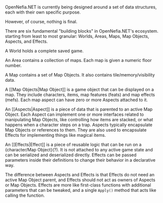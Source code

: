 OpenNefia.NET is currently being designed around a set of data structures, each with their own specific purpose.

However, of course, nothing is final.

There are six fundamental "building blocks" in OpenNefia.NET's ecosystem. starting from least to most granular: Worlds, Areas, Maps, Map Objects, Aspects, and Effects.

A World holds a complete saved game.

An Area contains a collection of maps. Each map is given a numeric floor number.

A Map contains a set of Map Objects. It also contains tile/memory/visibility data.

A [[Map Objects|Map Object]] is a game object that can be displayed on a map. They include characters, items, map features (feats) and map effects (mefs). Each map aspect can have zero or more Aspects attached to it.

An [[Aspects|Aspect]] is a piece of data that is parented to an active Map Object. Each Aspect can implement one or more interfaces related to manipulating Map Objects, like controlling how items are stacked, or what happens when a character steps on a trap. Aspects typically encapsulate Map Objects or references to them. They are also used to encapsulate Effects for implementing things like magical items.

An [[Effects|Effect]] is a piece of reusable logic that can be run on a {character/Map Object}(?). It is not attached to any active game state and can be serialized and deserialized directly. Effects can be passed parameters inside their definitions to change their behavior in a declarative way.

The difference between Aspects and Effects is that Effects do not need an active Map Object parent, and Effects should not act as owners of Aspects or Map Objects. Effects are more like first-class functions with additional parameters that can be tweaked, and a single `Apply()` method that acts like calling the function.

